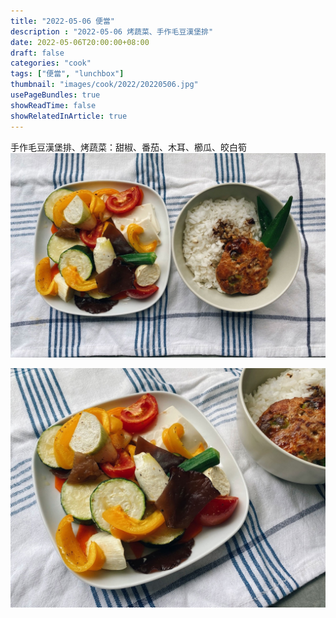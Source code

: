```yaml
---
title: "2022-05-06 便當"
description : "2022-05-06 烤蔬菜、手作毛豆漢堡排"
date: 2022-05-06T20:00:00+08:00
draft: false
categories: "cook"
tags: ["便當", "lunchbox"]
thumbnail: "images/cook/2022/20220506.jpg"
usePageBundles: true
showReadTime: false
showRelatedInArticle: true
---
```


手作毛豆漢堡排、烤蔬菜：甜椒、番茄、木耳、櫛瓜、皎白筍
![2022-05-06 手作毛豆漢堡排、烤蔬菜：甜椒、番茄、木耳、櫛瓜、皎白筍](20220506_bento_1.jpg)

![2022-05-06 手作毛豆漢堡排、烤蔬菜：甜椒、番茄、木耳、櫛瓜、皎白筍](20220506_bento_2.jpg)


